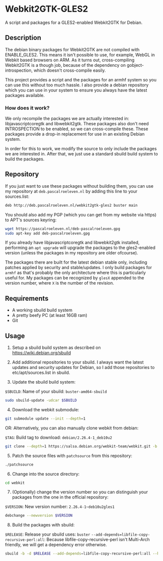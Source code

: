 # Webkit2GTK-GLES2
A script and packages for a GLES2-enabled Webkit2GTK for Debian.

## Description
The debian binary packages for Webkit2GTK are not compiled with ENABLE_GLES2. This means it isn't possible to use, for example, WebGL in Webkit based browsers on ARM. As it turns out, cross-compiling Webkit2GTK is a though job, because of the dependency on gobject-introspection, which doesn't cross-compile easily.

This project provides a script and the packages for an armhf system so you can use this without too much hassle. I also provide a debian repository which you can use in your system to ensure you always have the latest packages available.

### How does it work?
We only recompile the packages we are actually interested in: libjavascriptcoregtk and libwebkit2gtk. These packages also don't need INTROSPECTION to be enabled, so we can cross-compile these. These packages provide a drop-in replacement for use in an existing Debian system.

In order for this to work, we modify the source to only include the packages we are interested in. After that, we just use a standard sbuild build system to build the packages.

## Repository
If you just want to use these packages without building them, you can use my repository at `deb.pascalroeleven.nl` by adding this line to your sources.list:
```sh
deb http://deb.pascalroeleven.nl/webkit2gtk-gles2 buster main
```
You should also add my PGP (which you can get from my website via https) to APT's sources keyring:
```sh
wget https://pascalroeleven.nl/deb-pascalroeleven.gpg
sudo apt-key add deb-pascalroeleven.gpg
```
If you already have libjavascriptcoregtk and libwebkit2gtk installed, performing an `apt upgrade` will upgrade the packages to the gles2-enabled version (unless the packages in my repository are older ofcourse). 

The packages there are built for the latest debian stable only, including patches applied by security and stable/updates. I only build packages for `armhf` as that's probably the only architecture where this is particularly useful for. My packages can be recognized by `glesX` appended to the version number, where `X` is the number of the revision.

## Requirements
* A working sbuild build system
* A pretty beefy PC (at least 16GB ram)
* Git

## Usage
1. Setup a sbuild build system as described on https://wiki.debian.org/sbuild

2. Add additional repositories to your sbuild. I always want the latest updates and security updates for Debian, so I add those repositories to etc/apt/sources.list in sbuild.

3. Update the sbuild build system:

`$SBUILD`: Name of your sbuild: `buster-amd64-sbuild`
```sh
sudo sbuild-update -udcar $SBUILD
```

4. Download the webkit submodule:

```sh
git submodule update --init --depth=1
```

OR: Alternatively, you can also manually clone webkit from debian:

`$TAG`: Build tag to download: `debian/2.26.4-1_deb10u2`
```sh
git clone --depth=1 https://salsa.debian.org/webkit-team/webkit.git -b $TAG
```

5. Patch the source files with `patchsource` from this repository:

```sh
./patchsource
```

6. Change into the source directory:

```sh
cd webkit
```

7. (Optionally) change the version number so you can distinguish your packages from the one in the official repository:

`$VERSION`: New version number: `2.26.4-1~deb10u2gles1`
```sh
debchange --newversion $VERSION
```

8. Build the packages with sbuild:

`$RELEASE`: Release your sbuild uses: `buster`
`--add-depends=libfile-copy-recursive-perl:all`: Because libfile-copy-recursive-perl isn't Multi-Arch friendly, we will get a dependency error otherwise.
```sh
sbuild -b -d $RELEASE --add-depends=libfile-copy-recursive-perl:all --host=armhf
```

